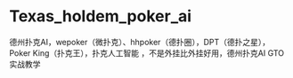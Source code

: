 # Texas_holdem_poker_ai
德州扑克AI，wepoker（微扑克）、hhpoker（德扑圈），DPT（德扑之星），Poker King（扑克王），扑克人工智能 ，不是外挂比外挂好用，德州扑克AI GTO实战教学
